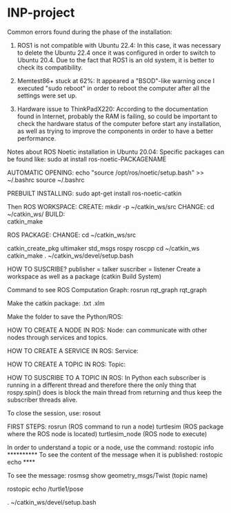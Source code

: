 # INP-project
Common errors found during the phase of the installation:

1. ROS1 is not compatible with Ubuntu 22.4: 
  In this case, it was necessary to delete the Ubuntu 22.4 once it was configured in order to switch to Ubuntu 20.4. Due to the fact that ROS1 is an old system, it is better to check its compatibility.
  
2. Memtest86+ stuck at 62%: 
  It appeared a "BSOD"-like warning once I executed "sudo reboot" in order to reboot the computer after all the settings were set up.
  
3. Hardware issue to ThinkPadX220: 
  According to the documentation found in Internet, probably the RAM is failing, so could be important to check the hardware status of the computer before start any installation, as well as trying to improve the components in order to have a better performance. 

Notes about ROS Noetic installation in Ubuntu 20.04:
Specific packages can be found like: 
  sudo at install ros-noetic-PACKAGENAME

AUTOMATIC OPENING:
echo "source /opt/ros/noetic/setup.bash" >> ~/.bashrc source ~/.bashrc

PREBUILT INSTALLING:
sudo apt-get install ros-noetic-catkin

Then ROS WORKSPACE:
CREATE:
  mkdir -p ~/catkin_ws/src
CHANGE:
  cd ~/catkin_ws/
BUILD:  
  catkin_make
  
ROS PACKAGE:
CHANGE: cd ~/catkin_ws/src

catkin_create_pkg ultimaker std_msgs rospy roscpp
cd ~/catkin_ws
catkin_make
. ~/catkin_ws/devel/setup.bash


HOW TO SUSCRIBE?
publisher = talker
suscriber = listener
Create a workspace as well as a package (catkin Build System)


Command to see ROS Computation Graph: 
rosrun rqt_graph rqt_graph

Make the catkin package:
  .txt
  .xlm

Make the folder to save the Python/ROS:



HOW TO CREATE A NODE IN ROS:
Node: can communicate with other nodes through services and topics.

HOW TO CREATE A SERVICE IN ROS:
Service:

HOW TO CREATE A TOPIC IN ROS:
Topic:

HOW TO SUSCRIBE TO A TOPIC IN ROS:
In Python each subscriber is running in a different thread and therefore there the only thing that rospy.spin() does is block the main thread from returning and thus keep the subscriber threads alive. 

To close the session, use:
  rosout

FIRST STEPS:
rosrun (ROS command to run a node) turtlesim (ROS package where the ROS node is located) turtlesim_node (ROS node to execute)

In order to understand a topic or a node, use the command: rostopic info ********** 
To see the content of the message when it is published:
  rostopic echo ****
  
To see the message:
rosmsg show geometry_msgs/Twist (topic name)

rostopic echo /turtle1/pose

. ~/catkin_ws/devel/setup.bash

